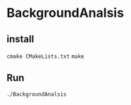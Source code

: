 # BackgroundAnalsis
## install
```cmake CMakeLists.txt```
```make```

## Run
```./BackgroundAnalsis```
